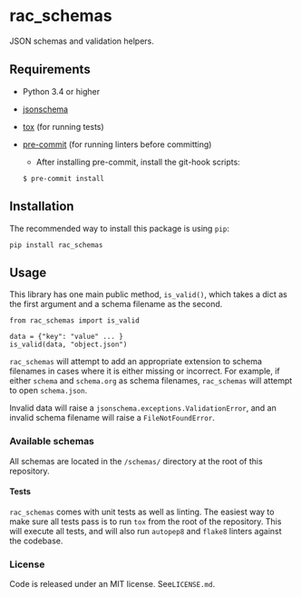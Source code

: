 # rac_schemas

JSON schemas and validation helpers.

## Requirements
*   Python 3.4 or higher
*   [jsonschema](https://python-jsonschema.readthedocs.io/en/stable/)
*   [tox](https://tox.readthedocs.io/) (for running tests)
*   [pre-commit](https://pre-commit.com/) (for running linters before committing)
    *   After installing pre-commit, install the git-hook scripts:

    ```
    $ pre-commit install
    ```

## Installation

The recommended way to install this package is using `pip`:

```
pip install rac_schemas
```

## Usage

This library has one main public method, `is_valid()`, which takes a dict as the first argument and a schema filename as the second.

```
from rac_schemas import is_valid

data = {"key": "value" ... }
is_valid(data, "object.json")
```

`rac_schemas` will attempt to add an appropriate extension to schema filenames in cases where it is either missing or incorrect. For example, if either `schema` and `schema.org` as schema filenames, `rac_schemas` will attempt to open `schema.json`.

Invalid data will raise a `jsonschema.exceptions.ValidationError`, and an invalid schema filename will raise a `FileNotFoundError`.

### Available schemas

All schemas are located in the `/schemas/` directory at the root of this repository.

#### Tests

`rac_schemas` comes with unit tests as well as linting. The easiest way to make sure all tests pass is to run `tox` from the root of the repository. This will execute all tests, and will also run `autopep8` and `flake8` linters against the codebase.

### License

Code is released under an MIT license. See`LICENSE.md`.
